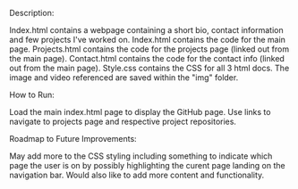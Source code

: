 Description:
<p>Index.html contains a webpage containing a short bio, contact information and few projects I've worked on.
Index.html contains the code for the main page.
Projects.html contains the code for the projects page (linked out from the main page).
Contact.html contains the code for the contact info (linked out from the main page).
Style.css contains the CSS for all 3 html docs.
The image and video referenced are saved within the "img" folder.</p>

How to Run:
<p>Load the main index.html page to display the GitHub page. Use links to navigate to projects page and respective project repositories.</p>

Roadmap to Future Improvements:
<p>May add more to the CSS styling including something to indicate which page the user is on by possibly highlighting the curent page landing on the navigation bar. Would also like to add more content and functionality.</p>
